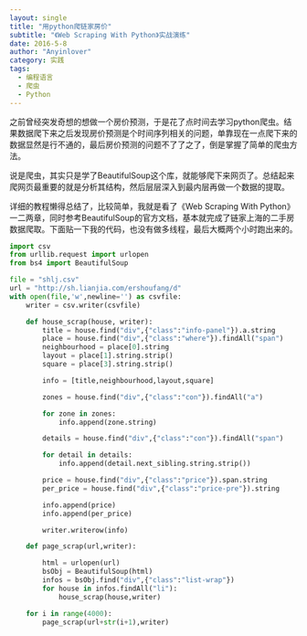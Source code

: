 ```yaml
---
layout: single
title: "用python爬链家房价"
subtitle: "《Web Scraping With Python》实战演练"
date: 2016-5-8
author: "Anyinlover"
category: 实践
tags:
  - 编程语言
  - 爬虫
  - Python
---
```


之前曾经突发奇想的想做一个房价预测，于是花了点时间去学习python爬虫。结果数据爬下来之后发现房价预测是个时间序列相关的问题，单靠现在一点爬下来的数据显然是行不通的，最后房价预测的问题不了了之了，倒是掌握了简单的爬虫方法。

说是爬虫，其实只是学了BeautifulSoup这个库，就能够爬下来网页了。总结起来爬网页最重要的就是分析其结构，然后层层深入到最内层再做一个数据的提取。

详细的教程懒得总结了，比较简单，我就是看了《Web Scraping With Python》一二两章，同时参考BeautifulSoup的官方文档，基本就完成了链家上海的二手房数据爬取。下面贴一下我的代码，也没有做多线程，最后大概两个小时跑出来的。

```python
import csv
from urllib.request import urlopen
from bs4 import BeautifulSoup

file = "shlj.csv"
url = "http://sh.lianjia.com/ershoufang/d"
with open(file,'w',newline='') as csvfile:
    writer = csv.writer(csvfile)

    def house_scrap(house, writer):
        title = house.find("div",{"class":"info-panel"}).a.string
        place = house.find("div",{"class":"where"}).findAll("span")
        neighbourhood = place[0].string
        layout = place[1].string.strip()
        square = place[3].string.strip()

        info = [title,neighbourhood,layout,square]

        zones = house.find("div",{"class":"con"}).findAll("a")

        for zone in zones:
            info.append(zone.string)

        details = house.find("div",{"class":"con"}).findAll("span")

        for detail in details:
            info.append(detail.next_sibling.string.strip())

        price = house.find("div",{"class":"price"}).span.string
        per_price = house.find("div",{"class":"price-pre"}).string

        info.append(price)
        info.append(per_price)

        writer.writerow(info)

    def page_scrap(url,writer):

        html = urlopen(url)
        bsObj = BeautifulSoup(html)
        infos = bsObj.find("div",{"class":"list-wrap"})
        for house in infos.findAll("li"):
            house_scrap(house,writer)

    for i in range(4000):
        page_scrap(url+str(i+1),writer)
```

